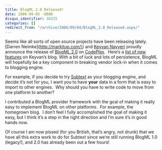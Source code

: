 ```yaml
---
title: BlogML 2.0 Released!
date: 2006-09-05 -0800
disqus_identifier: 16315
categories: []
redirect_from: "/archive/2006/09/04/BlogML_2.0_Released.aspx/"
---
```


Seems like all sorts of open source projects have been releasing
lately.  [Darren Neimke](http://markitup.com/\) and [Keyvan
Nayyeri](http://nayyeri.net/) proudly announce the release of [BlogML
2.0](http://markitup.com/Posts/Post.aspx?postId=3d18797b-2c53-4aa3-88bc-ef1c97e84e5f)
on [CodePlex](http://codeplex.com/).  Here’s a [list of new
features](http://nayyeri.net/archive/2006/07/23/BlogML-new-features.aspx)
on Keyvan’s blog. With a bit of luck and lots of persistence, BlogML
will hopefully be a key component in breaking vendor lock-in when it
comes to blogging engine. 

For example, if you decide to try [Subtext](http://subtextproject.com/)
as your blogging engine, and decide it’s not for you, I want you to have
**your** data in a form that is easy to import to other engines.  Why
should you have to write code to move from one platform to another?

I contributed a BlogML provider framework with the goal of making it
really easy to implement BlogML on other platforms.  For example, the
homegrown blog.  I don’t feel I fully accomplished the goal of making it
easy, but I think it’s a step in the right direction and I’m sure it’s
in good hands now.

Of course I am now pissed (for you British, that’s angry, not
drunk) that we have all this extra work to do for Subtext since we’re
still running BlogML 1.0 (legacy!), and 2.0 has already been out a few
hours!

